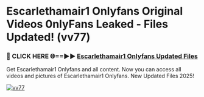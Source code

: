 # Escarlethamair1 Onlyfans Original Videos 0nlyFans Leaked - Files Updated! (vv77)

<h3>🔴 CLICK HERE 🌐==►► <a href="https://tinyurl.com/ehrbuxhb" rel="nofollow">Escarlethamair1 Onlyfans Updated Files</a></h3>

Get Escarlethamair1 Onlyfans and all content. Now you can access all videos and pictures of Escarlethamair1 Onlyfans. New Updated Files 2025!

[![vv77](https://i.imgur.com/lVYEuWS.gif)](https://tinyurl.com/ehrbuxhb)
